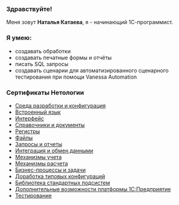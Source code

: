 ### Здравствуйте!

Меня зовут **Наталья Катаева**, я - начинающий 1С-программист.

### Я умею:
* создавать обработки
* создавать печатные формы и отчёты
* писать SQL запросы
* создавать сценарии для автоматизированного сценарного тестирования при помощи Vanessa Automation

### Сертификаты Нетологии
* [Среда разработки и конфигурация](https://netology.ru/backend/api/user/programs/37480/pdf_certificate)
* [Встроенный язык](https://netology.ru/backend/api/user/programs/37484/pdf_certificate)
* [Интерфейс](https://netology.ru/backend/api/user/programs/40101/pdf_certificate)
* [Справочники и документы](https://netology.ru/backend/api/user/programs/41790/pdf_certificate)
* [Регистры](https://netology.ru/backend/api/user/programs/41794/pdf_certificate)
* [Файлы](https://netology.ru/backend/api/user/programs/41797/pdf_certificate)
* [Запросы и отчеты](https://netology.ru/backend/api/user/programs/44802/pdf_certificate)
* [Интеграция и обмен данными](https://netology.ru/backend/api/user/programs/44806/pdf_certificate)
* [Механизмы учета](https://netology.ru/backend/api/user/programs/44810/pdf_certificate)
* [Механизмы расчета](https://netology.ru/backend/api/user/programs/47758/pdf_certificate)
* [Бизнес-процессы и задачи](https://netology.ru/backend/api/user/programs/47762/pdf_certificate)
* [Доработка типовых конфигураций](https://netology.ru/backend/api/user/programs/47778/pdf_certificate)
* [Библиотека стандартных подсистем](https://netology.ru/backend/api/user/programs/47782/pdf_certificate)
* [Дополнительные возможности платформы 1С:Предприятие](https://netology.ru/backend/api/user/programs/47786/pdf_certificate)
* [Тестирование](https://netology.ru/backend/api/user/programs/51599/pdf_certificate) 
